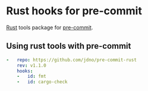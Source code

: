 # Rust hooks for pre-commit

[Rust](https://www.rust-lang.org) tools package for [pre-commit](https://pre-commit.com).

## Using rust tools with pre-commit

```yaml
-   repo: https://github.com/jdno/pre-commit-rust
    rev: v1.1.0
    hooks:
    -   id: fmt
    -   id: cargo-check
```

